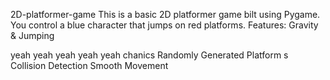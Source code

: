 
 2D-platformer-game
This is a basic 2D platformer game 
bilt using Pygame. You control a blue 
character that jumps on red platforms.
Features: Gravity &amp;
Jumping


yeah yeah yeah yeah yeah
chanics Randomly Generated Platform
s Collision Detection  Smooth Movement

 